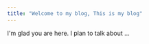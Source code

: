 ```yaml
---
title: "Welcome to my blog, This is my blog"
---
```


I'm glad you are here. I plan to talk about ...
